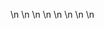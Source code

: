 

















































\n
\n
\n
\n
\n
\n
\n
\n








































































































































































































































